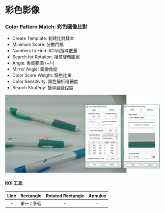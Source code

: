 # 彩色影像

### Color Pattern Match: 彩色圖像比對

* Create Template: 創建比對樣本
* Minimum Score: 分數門檻
* Numbers to Find: ROI內搜尋數量
* Search for Rotation: 搜尋旋轉圖案 
* Angle: 角度範圍 \(+/-\) 
* Mirror Angle: 鏡像角度
* Color Score Weight: 顏色比重
* Color Sensitivity: 顏色解析精細度 
* Search Strategy: 搜尋嚴謹程度

![](../../../.gitbook/assets/tu-pian-9.png)

#### ROI 工具:

| Line | Rectangle | Rotated Rectangle | Annulus |
| :---: | :---: | :---: | :---: |
| - | 單一 / 多個 | - | - |

